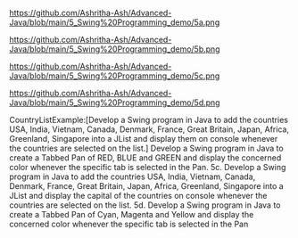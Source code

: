 https://github.com/Ashritha-Ash/Advanced-Java/blob/main/5_Swing%20Programming_demo/5a.png


https://github.com/Ashritha-Ash/Advanced-Java/blob/main/5_Swing%20Programming_demo/5b.png

https://github.com/Ashritha-Ash/Advanced-Java/blob/main/5_Swing%20Programming_demo/5c.png

https://github.com/Ashritha-Ash/Advanced-Java/blob/main/5_Swing%20Programming_demo/5d.png




CountryListExample:[Develop a Swing program in Java to add the countries USA, India, Vietnam, Canada,
Denmark, France, Great Britain, Japan, Africa, Greenland, Singapore into a JList and
display them on console whenever the countries are selected on the list.]
 Develop a Swing program in Java to create a Tabbed Pan of RED, BLUE and GREEN and
display the concerned color whenever the specific tab is selected in the Pan.
5c. Develop a Swing program in Java to add the countries USA, India, Vietnam, Canada,
Denmark, France, Great Britain, Japan, Africa, Greenland, Singapore into a JList and
display the capital of the countries on console whenever the countries are selected on the list.
5d. Develop a Swing program in Java to create a Tabbed Pan of Cyan, Magenta and Yellow and
display the concerned color whenever the specific tab is selected in the Pan
